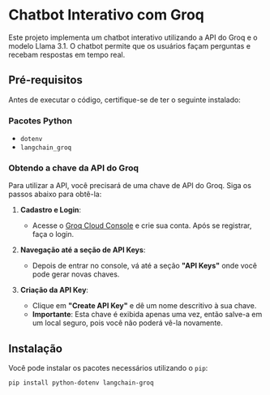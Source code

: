 # Chatbot Interativo com Groq

Este projeto implementa um chatbot interativo utilizando a API do Groq e o modelo Llama 3.1. O chatbot permite que os usuários façam perguntas e recebam respostas em tempo real.

## Pré-requisitos

Antes de executar o código, certifique-se de ter o seguinte instalado:

### Pacotes Python

- `dotenv`
- `langchain_groq`

### Obtendo a chave da API do Groq

Para utilizar a API, você precisará de uma chave de API do Groq. Siga os passos abaixo para obtê-la:

1. **Cadastro e Login**: 
   - Acesse o [Groq Cloud Console](https://console.groq.com/playground) e crie sua conta. Após se registrar, faça o login.

2. **Navegação até a seção de API Keys**: 
   - Depois de entrar no console, vá até a seção **"API Keys"** onde você pode gerar novas chaves.

3. **Criação da API Key**: 
   - Clique em **"Create API Key"** e dê um nome descritivo à sua chave. 
   - **Importante**: Esta chave é exibida apenas uma vez, então salve-a em um local seguro, pois você não poderá vê-la novamente.

## Instalação

Você pode instalar os pacotes necessários utilizando o `pip`:

```bash
pip install python-dotenv langchain-groq
